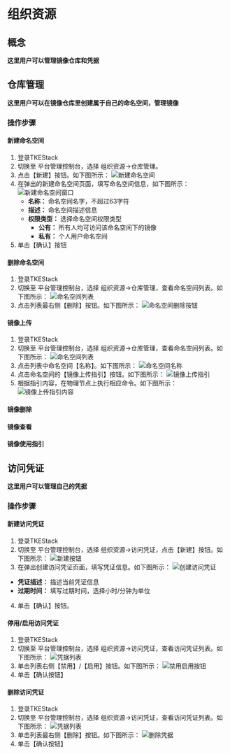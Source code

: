 # 组织资源

## 概念
**这里用户可以管理镜像仓库和凭据**

## 仓库管理
**这里用户可以在镜像仓库里创建属于自己的命名空间，管理镜像**
### 操作步骤
#### 新建命名空间
  1. 登录TKEStack
  2. 切换至 平台管理控制台，选择 组织资源->仓库管理。
  3. 点击【新建】按钮。如下图所示：
   ![新建命名空间](images/新建命名空间.png)
  4. 在弹出的新建命名空间页面，填写命名空间信息，如下图所示：
   ![新建命名空间窗口](images/新建命名空间窗口.png)
     + **名称：** 命名空间名字，不超过63字符
     + **描述：** 命名空间描述信息
     + **权限类型：** 选择命名空间权限类型
       + **公有：** 所有人均可访问该命名空间下的镜像
       + **私有：** 个人用户命名空间
  5. 单击【确认】按钮
 #### 删除命名空间
  1. 登录TKEStack
  2. 切换至 平台管理控制台，选择 组织资源->仓库管理，查看命名空间列表。如下图所示：
   ![命名空间列表](images/命名空间列表.png)
  3. 点击列表最右侧【删除】按钮。如下图所示：
   ![命名空间删除按钮](images/命名空间删除按钮.png)
#### 镜像上传
  1. 登录TKEStack
  2. 切换至 平台管理控制台，选择 组织资源->仓库管理，查看命名空间列表。如下图所示：
   ![命名空间列表](images/命名空间列表.png)
  3. 点击列表中命名空间【名称】。如下图所示：
   ![命名空间名称](images/命名空间名称.png)
  4. 点击命名空间的【镜像上传指引】按钮。如下图所示：
   ![镜像上传指引](images/镜像上传指引.png)
  5. 根据指引内容，在物理节点上执行相应命令。如下图所示：
   ![镜像上传指引内容](images/镜像上传指引内容.png)
#### 镜像删除
#### 镜像查看
#### 镜像使用指引


## 访问凭证
**这里用户可以管理自己的凭据**
### 操作步骤
#### 新建访问凭证
  1. 登录TKEStack
  2. 切换至 平台管理控制台，选择 组织资源->访问凭证，点击【新建】按钮。如下图所示：
   ![新建按钮](images/新建访问凭证.png)
  3. 在弹出创建访问凭证页面，填写凭证信息。如下图所示：
   ![创建访问凭证](images/创建访问凭证.png)
   + **凭证描述：** 描述当前凭证信息
   + **过期时间：** 填写过期时间，选择小时/分钟为单位
  4. 单击【确认】按钮。
#### 停用/启用访问凭证
  1. 登录TKEStack
  2. 切换至 平台管理控制台，选择 组织资源->访问凭证，查看访问凭证列表。如下图所示：
   ![凭据列表](images/凭据列表.png)
  3. 单击列表右侧【禁用】/【启用】按钮。如下图所示：
   ![禁用启用按钮](images/禁用启用.png)
  4. 单击【确认按钮】
#### 删除访问凭证
  1. 登录TKEStack
  2. 切换至 平台管理控制台，选择 组织资源->访问凭证，查看访问凭证列表。如下图所示：
   ![凭据列表](images/凭据列表.png)
  3. 单击列表最右侧【删除】按钮。如下图所示：
   ![删除凭据](images/删除凭据.png)
  4. 单击【确认按钮】
